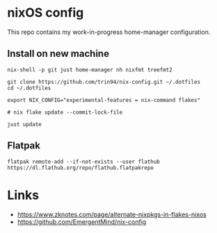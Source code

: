 # nixOS config

This repo contains my work-in-progress home-manager configuration.

## Install on new machine

```shell
nix-shell -p git just home-manager nh nixfmt treefmt2

git clone https://github.com/trin94/nix-config.git ~/.dotfiles
cd ~/.dotfiles

export NIX_CONFIG="experimental-features = nix-command flakes"

# nix flake update --commit-lock-file

just update
```

## Flatpak

```shell
flatpak remote-add --if-not-exists --user flathub https://dl.flathub.org/repo/flathub.flatpakrepo
```

# Links

- https://www.zknotes.com/page/alternate-nixpkgs-in-flakes-nixos
- https://github.com/EmergentMind/nix-config
